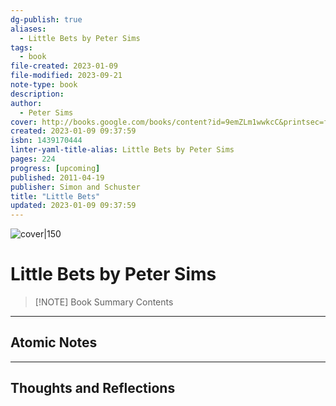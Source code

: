 ```yaml
---
dg-publish: true
aliases:
  - Little Bets by Peter Sims
tags:
  - book
file-created: 2023-01-09
file-modified: 2023-09-21
note-type: book 
description: 
author:
  - Peter Sims
cover: http://books.google.com/books/content?id=9emZLm1wwkcC&printsec=frontcover&img=1&zoom=1&edge=curl&source=gbs_api
created: 2023-01-09 09:37:59
isbn: 1439170444 
linter-yaml-title-alias: Little Bets by Peter Sims
pages: 224
progress: [upcoming]
published: 2011-04-19
publisher: Simon and Schuster
title: "Little Bets"
updated: 2023-01-09 09:37:59
---
```


![cover|150](http://books.google.com/books/content?id=9emZLm1wwkcC&printsec=frontcover&img=1&zoom=1&edge=curl&source=gbs_api)

# Little Bets by Peter Sims

> [!NOTE] Book Summary
> Contents

---

## Atomic Notes

---

## Thoughts and Reflections
